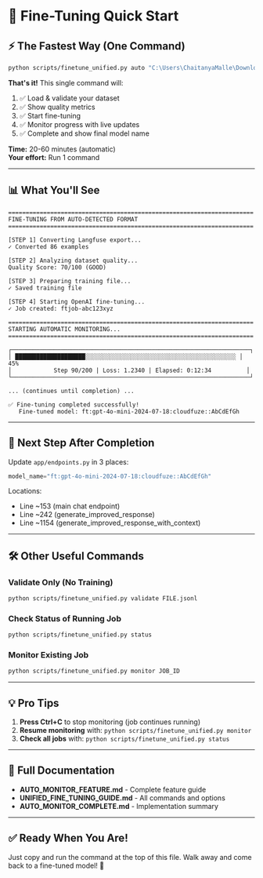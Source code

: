 # 🚀 Fine-Tuning Quick Start

## ⚡ The Fastest Way (One Command)

```bash
python scripts/finetune_unified.py auto "C:\Users\ChaitanyaMalle\Downloads\1761296600214-lf-dataset_items-export-cmh4b8o3z002kad07yk8i4b5q.jsonl" --monitor
```

**That's it!** This single command will:
1. ✅ Load & validate your dataset
2. ✅ Show quality metrics
3. ✅ Start fine-tuning
4. ✅ Monitor progress with live updates
5. ✅ Complete and show final model name

**Time:** 20-60 minutes (automatic)  
**Your effort:** Run 1 command

---

## 📊 What You'll See

```
======================================================================
FINE-TUNING FROM AUTO-DETECTED FORMAT
======================================================================

[STEP 1] Converting Langfuse export...
✓ Converted 86 examples

[STEP 2] Analyzing dataset quality...
Quality Score: 70/100 (GOOD)

[STEP 3] Preparing training file...
✓ Saved training file

[STEP 4] Starting OpenAI fine-tuning...
✓ Job created: ftjob-abc123xyz

======================================================================
STARTING AUTOMATIC MONITORING...
======================================================================

┌────────────────────────────────────────────────────────────────────┐
│ ████████████████████░░░░░░░░░░░░░░░░░░░░░░░░░░░░░░░░░░░░░░░░░░░ │ 45%
│            Step 90/200 | Loss: 1.2340 | Elapsed: 0:12:34          │
└────────────────────────────────────────────────────────────────────┘

... (continues until completion) ...

✅ Fine-tuning completed successfully!
   Fine-tuned model: ft:gpt-4o-mini-2024-07-18:cloudfuze::AbCdEfGh
```

---

## 🎯 Next Step After Completion

Update `app/endpoints.py` in 3 places:
```python
model_name="ft:gpt-4o-mini-2024-07-18:cloudfuze::AbCdEfGh"
```

Locations:
- Line ~153 (main chat endpoint)
- Line ~242 (generate_improved_response)
- Line ~1154 (generate_improved_response_with_context)

---

## 🛠️ Other Useful Commands

### **Validate Only (No Training)**
```bash
python scripts/finetune_unified.py validate FILE.jsonl
```

### **Check Status of Running Job**
```bash
python scripts/finetune_unified.py status
```

### **Monitor Existing Job**
```bash
python scripts/finetune_unified.py monitor JOB_ID
```

---

## 💡 Pro Tips

1. **Press Ctrl+C** to stop monitoring (job continues running)
2. **Resume monitoring** with: `python scripts/finetune_unified.py monitor`
3. **Check all jobs** with: `python scripts/finetune_unified.py status`

---

## 📖 Full Documentation

- **AUTO_MONITOR_FEATURE.md** - Complete feature guide
- **UNIFIED_FINE_TUNING_GUIDE.md** - All commands and options
- **AUTO_MONITOR_COMPLETE.md** - Implementation summary

---

## ✅ Ready When You Are!

Just copy and run the command at the top of this file. Walk away and come back to a fine-tuned model! 🎉

